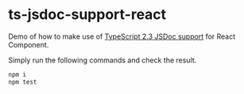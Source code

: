 # ts-jsdoc-support-react

Demo of how to make use of [TypeScript 2.3 JSDoc support](https://github.com/Microsoft/TypeScript/wiki/JSDoc-support-in-JavaScript) for React Component.

Simply run the following commands and check the result.

```sh
npm i
npm test
```